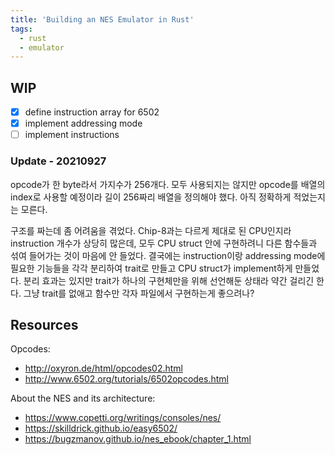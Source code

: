 ```yaml
---
title: 'Building an NES Emulator in Rust'
tags:
  - rust
  - emulator
---
```


## WIP

- [x] define instruction array for 6502
- [x] implement addressing mode
- [ ] implement instructions

### Update - 20210927

opcode가 한 byte라서 가지수가 256개다. 모두 사용되지는 않지만 opcode를 배열의 index로 사용할 예정이라 길이 256짜리 배열을 정의해야 했다. 아직 정확하게 적었는지는 모른다.

구조를 짜는데 좀 어려움을 겪었다. Chip-8과는 다르게 제대로 된 CPU인지라 instruction 개수가 상당히 많은데, 모두 CPU struct 안에 구현하려니 다른 함수들과 섞여 들어가는 것이 마음에 안 들었다. 결국에는 instruction이랑 addressing mode에 필요한 기능들을 각각 분리하여 trait로 만들고 CPU struct가 implement하게 만들었다. 분리 효과는 있지만 trait가 하나의 구현체만을 위해 선언해둔 상태라 약간 걸리긴 한다. 그냥 trait를 없애고 함수만 각자 파일에서 구현하는게 좋으려나?

## Resources

Opcodes:

- http://oxyron.de/html/opcodes02.html
- http://www.6502.org/tutorials/6502opcodes.html

About the NES and its architecture:

- https://www.copetti.org/writings/consoles/nes/
- https://skilldrick.github.io/easy6502/
- https://bugzmanov.github.io/nes_ebook/chapter_1.html
